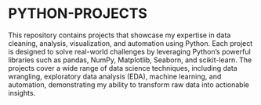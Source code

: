 # PYTHON-PROJECTS
This repository contains projects that showcase my expertise in data cleaning, analysis, visualization, and automation using Python. Each project is designed to solve real-world challenges by leveraging Python’s powerful libraries such as pandas, NumPy, Matplotlib, Seaborn, and scikit-learn. The projects cover a wide range of data science techniques, including data wrangling, exploratory data analysis (EDA), machine learning, and automation, demonstrating my ability to transform raw data into actionable insights.
